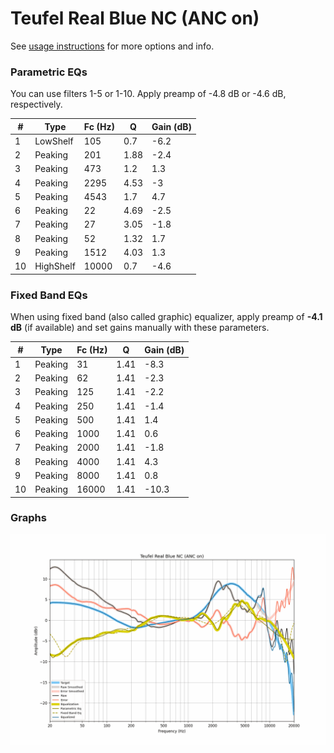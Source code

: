 # Teufel Real Blue NC (ANC on)
See [usage instructions](https://github.com/jaakkopasanen/AutoEq#usage) for more options and info.

### Parametric EQs
You can use filters 1-5 or 1-10. Apply preamp of -4.8 dB or -4.6 dB, respectively.

|   # | Type      |   Fc (Hz) |    Q |   Gain (dB) |
|-----|-----------|-----------|------|-------------|
|   1 | LowShelf  |       105 | 0.7  |        -6.2 |
|   2 | Peaking   |       201 | 1.88 |        -2.4 |
|   3 | Peaking   |       473 | 1.2  |         1.3 |
|   4 | Peaking   |      2295 | 4.53 |        -3   |
|   5 | Peaking   |      4543 | 1.7  |         4.7 |
|   6 | Peaking   |        22 | 4.69 |        -2.5 |
|   7 | Peaking   |        27 | 3.05 |        -1.8 |
|   8 | Peaking   |        52 | 1.32 |         1.7 |
|   9 | Peaking   |      1512 | 4.03 |         1.3 |
|  10 | HighShelf |     10000 | 0.7  |        -4.6 |

### Fixed Band EQs
When using fixed band (also called graphic) equalizer, apply preamp of **-4.1 dB** (if available) and set gains manually with these parameters.

|   # | Type    |   Fc (Hz) |    Q |   Gain (dB) |
|-----|---------|-----------|------|-------------|
|   1 | Peaking |        31 | 1.41 |        -8.3 |
|   2 | Peaking |        62 | 1.41 |        -2.3 |
|   3 | Peaking |       125 | 1.41 |        -2.2 |
|   4 | Peaking |       250 | 1.41 |        -1.4 |
|   5 | Peaking |       500 | 1.41 |         1.4 |
|   6 | Peaking |      1000 | 1.41 |         0.6 |
|   7 | Peaking |      2000 | 1.41 |        -1.8 |
|   8 | Peaking |      4000 | 1.41 |         4.3 |
|   9 | Peaking |      8000 | 1.41 |         0.8 |
|  10 | Peaking |     16000 | 1.41 |       -10.3 |

### Graphs
![](./Teufel%20Real%20Blue%20NC%20(ANC%20on).png)
